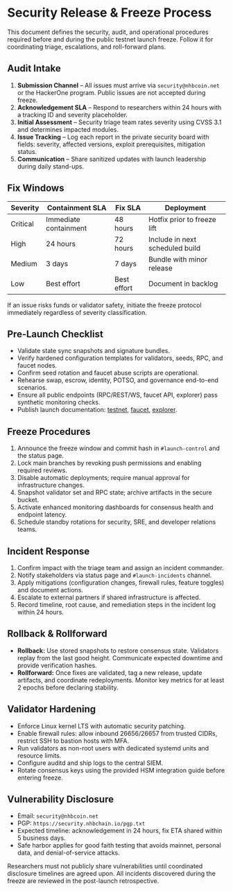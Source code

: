 # Security Release & Freeze Process

This document defines the security, audit, and operational procedures required before and during the public testnet launch freeze. Follow it for coordinating triage, escalations, and roll-forward plans.

## Audit Intake

1. **Submission Channel** – All issues must arrive via `security@nhbcoin.net` or the HackerOne program. Public issues are not accepted during freeze.
2. **Acknowledgement SLA** – Respond to researchers within 24 hours with a tracking ID and severity placeholder.
3. **Initial Assessment** – Security triage team rates severity using CVSS 3.1 and determines impacted modules.
4. **Issue Tracking** – Log each report in the private security board with fields: severity, affected versions, exploit prerequisites, mitigation status.
5. **Communication** – Share sanitized updates with launch leadership during daily stand-ups.

## Fix Windows

| Severity | Containment SLA | Fix SLA | Deployment |
| --- | --- | --- | --- |
| Critical | Immediate containment | 48 hours | Hotfix prior to freeze lift |
| High | 24 hours | 72 hours | Include in next scheduled build |
| Medium | 3 days | 7 days | Bundle with minor release |
| Low | Best effort | Best effort | Document in backlog |

If an issue risks funds or validator safety, initiate the freeze protocol immediately regardless of severity classification.

## Pre-Launch Checklist

* Validate state sync snapshots and signature bundles.
* Verify hardened configuration templates for validators, seeds, RPC, and faucet nodes.
* Confirm seed rotation and faucet abuse scripts are operational.
* Rehearse swap, escrow, identity, POTSO, and governance end-to-end scenarios.
* Ensure all public endpoints (RPC/REST/WS, faucet API, explorer) pass synthetic monitoring checks.
* Publish launch documentation: [testnet](../launch/testnet.md), [faucet](../launch/faucet.md), [explorer](../launch/explorer.md).

## Freeze Procedures

1. Announce the freeze window and commit hash in `#launch-control` and the status page.
2. Lock main branches by revoking push permissions and enabling required reviews.
3. Disable automatic deployments; require manual approval for infrastructure changes.
4. Snapshot validator set and RPC state; archive artifacts in the secure bucket.
5. Activate enhanced monitoring dashboards for consensus health and endpoint latency.
6. Schedule standby rotations for security, SRE, and developer relations teams.

## Incident Response

1. Confirm impact with the triage team and assign an incident commander.
2. Notify stakeholders via status page and `#launch-incidents` channel.
3. Apply mitigations (configuration changes, firewall rules, feature toggles) and document actions.
4. Escalate to external partners if shared infrastructure is affected.
5. Record timeline, root cause, and remediation steps in the incident log within 24 hours.

## Rollback & Rollforward

* **Rollback:** Use stored snapshots to restore consensus state. Validators replay from the last good height. Communicate expected downtime and provide verification hashes.
* **Rollforward:** Once fixes are validated, tag a new release, update artifacts, and coordinate redeployments. Monitor key metrics for at least 2 epochs before declaring stability.

## Validator Hardening

* Enforce Linux kernel LTS with automatic security patching.
* Enable firewall rules: allow inbound 26656/26657 from trusted CIDRs, restrict SSH to bastion hosts with MFA.
* Run validators as non-root users with dedicated systemd units and resource limits.
* Configure auditd and ship logs to the central SIEM.
* Rotate consensus keys using the provided HSM integration guide before entering freeze.

## Vulnerability Disclosure

* Email: `security@nhbcoin.net`
* PGP: `https://security.nhbchain.io/pgp.txt`
* Expected timeline: acknowledgement in 24 hours, fix ETA shared within 5 business days.
* Safe harbor applies for good faith testing that avoids mainnet, personal data, and denial-of-service attacks.

Researchers must not publicly share vulnerabilities until coordinated disclosure timelines are agreed upon. All incidents discovered during the freeze are reviewed in the post-launch retrospective.
